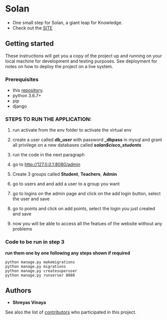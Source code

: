 # Solan
- One small step for Solan, a giant leap for Knowledge.
- Check out the [SITE](https://solan.pythonanywhere.com)

## Getting started
These instructions will get you a copy of the project up and running on your local machine for development and testing purposes. See deployment for notes on how to deploy the project on a live system.

### Prerequisites
- this [repository](https://github.com/shreyasvinaya/Solan_withdb/). 
- python 3.6.7+
- pip
- django

### STEPS TO RUN THE APPLICATION:

1. run activate from the env folder to activate the virtual env
2. create a user called **_db_user_** with password **_dbpass** in mysql and grant all privilege on a new databases called **_solan$cisco_students_**
3. run the code in the next paragraph


4. go to http://127.0.0.1:8080/admin
5. Create 3 groups called **Student**, **Teachers**, **Admin** 
6. go to users and and add a user to a group you want
7. go to logins on the admin page and click on the add login button, select the user and save
8. go to points and click on add points, select the login you just created and save
9. now you will be able to access all the featues of the website without any problems

### Code to be run in step 3
**run them one by one following any steps shown if required**
```
python manage.py makemigrations
python manage.py migrations
python manage.py createsuperuser
python manage.py runserver 8080
```

## Authors
 
* **Shreyas Vinaya**

See also the list of [contributors](https://github.com/shreyasvinaya/Solan_withdb/contributors) who participated in this project.
